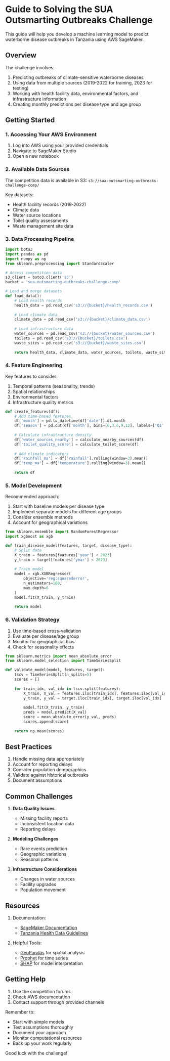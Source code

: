 # Guide to Solving the SUA Outsmarting Outbreaks Challenge

This guide will help you develop a machine learning model to predict waterborne disease outbreaks in Tanzania using AWS SageMaker.

## Overview

The challenge involves:
1. Predicting outbreaks of climate-sensitive waterborne diseases
2. Using data from multiple sources (2019-2022 for training, 2023 for testing)
3. Working with health facility data, environmental factors, and infrastructure information
4. Creating monthly predictions per disease type and age group

## Getting Started

### 1. Accessing Your AWS Environment

1. Log into AWS using your provided credentials
2. Navigate to SageMaker Studio
3. Open a new notebook

### 2. Available Data Sources

The competition data is available in S3: `s3://sua-outsmarting-outbreaks-challenge-comp/`

Key datasets:
- Health facility records (2019-2022)
- Climate data
- Water source locations
- Toilet quality assessments
- Waste management site data

### 3. Data Processing Pipeline

```python
import boto3
import pandas as pd
import numpy as np
from sklearn.preprocessing import StandardScaler

# Access competition data
s3_client = boto3.client('s3')
bucket = 'sua-outsmarting-outbreaks-challenge-comp'

# Load and merge datasets
def load_data():
    # Load health records
    health_data = pd.read_csv('s3://{bucket}/health_records.csv')
    
    # Load climate data
    climate_data = pd.read_csv('s3://{bucket}/climate_data.csv')
    
    # Load infrastructure data
    water_sources = pd.read_csv('s3://{bucket}/water_sources.csv')
    toilets = pd.read_csv('s3://{bucket}/toilets.csv')
    waste_sites = pd.read_csv('s3://{bucket}/waste_sites.csv')
    
    return health_data, climate_data, water_sources, toilets, waste_sites
```

### 4. Feature Engineering

Key features to consider:
1. Temporal patterns (seasonality, trends)
2. Spatial relationships
3. Environmental factors
4. Infrastructure quality metrics

```python
def create_features(df):
    # Add time-based features
    df['month'] = pd.to_datetime(df['date']).dt.month
    df['season'] = pd.cut(df['month'], bins=[0,3,6,9,12], labels=['Q1','Q2','Q3','Q4'])
    
    # Calculate infrastructure density
    df['water_sources_nearby'] = calculate_nearby_sources(df)
    df['toilet_quality_score'] = calculate_toilet_score(df)
    
    # Add climate indicators
    df['rainfall_ma'] = df['rainfall'].rolling(window=3).mean()
    df['temp_ma'] = df['temperature'].rolling(window=3).mean()
    
    return df
```

### 5. Model Development

Recommended approach:
1. Start with baseline models per disease type
2. Implement separate models for different age groups
3. Consider ensemble methods
4. Account for geographical variations

```python
from sklearn.ensemble import RandomForestRegressor
import xgboost as xgb

def train_disease_model(features, target, disease_type):
    # Split data
    X_train = features[features['year'] < 2023]
    y_train = target[features['year'] < 2023]
    
    # Train model
    model = xgb.XGBRegressor(
        objective='reg:squarederror',
        n_estimators=100,
        max_depth=6
    )
    model.fit(X_train, y_train)
    
    return model
```

### 6. Validation Strategy

1. Use time-based cross-validation
2. Evaluate per disease/age group
3. Monitor for geographical bias
4. Check for seasonality effects

```python
from sklearn.metrics import mean_absolute_error
from sklearn.model_selection import TimeSeriesSplit

def validate_model(model, features, target):
    tscv = TimeSeriesSplit(n_splits=5)
    scores = []
    
    for train_idx, val_idx in tscv.split(features):
        X_train, X_val = features.iloc[train_idx], features.iloc[val_idx]
        y_train, y_val = target.iloc[train_idx], target.iloc[val_idx]
        
        model.fit(X_train, y_train)
        preds = model.predict(X_val)
        score = mean_absolute_error(y_val, preds)
        scores.append(score)
        
    return np.mean(scores)
```

## Best Practices

1. Handle missing data appropriately
2. Account for reporting delays
3. Consider population demographics
4. Validate against historical outbreaks
5. Document assumptions

## Common Challenges

1. **Data Quality Issues**
   - Missing facility reports
   - Inconsistent location data
   - Reporting delays

2. **Modeling Challenges**
   - Rare events prediction
   - Geographic variations
   - Seasonal patterns

3. **Infrastructure Considerations**
   - Changes in water sources
   - Facility upgrades
   - Population movement

## Resources

1. Documentation:
   - [SageMaker Documentation](https://docs.aws.amazon.com/sagemaker/)
   - [Tanzania Health Data Guidelines](https://www.healthdata.org/tanzania)

2. Helpful Tools:
   - [GeoPandas](https://geopandas.org/) for spatial analysis
   - [Prophet](https://facebook.github.io/prophet/) for time series
   - [SHAP](https://shap.readthedocs.io/) for model interpretation

## Getting Help

1. Use the competition forums
2. Check AWS documentation
3. Contact support through provided channels

Remember to:
- Start with simple models
- Test assumptions thoroughly
- Document your approach
- Monitor computational resources
- Back up your work regularly

Good luck with the challenge!
